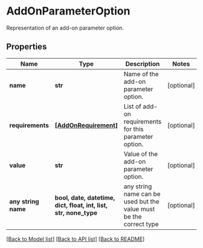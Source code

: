 # AddOnParameterOption

Representation of an add-on parameter option.

## Properties
Name | Type | Description | Notes
------------ | ------------- | ------------- | -------------
**name** | **str** | Name of the add-on parameter option. | [optional]
**requirements** | [**[AddOnRequirement]**](AddOnRequirement.md) | List of add-on requirements for this parameter option. | [optional]
**value** | **str** | Value of the add-on parameter option. | [optional]
**any string name** | **bool, date, datetime, dict, float, int, list, str, none_type** | any string name can be used but the value must be the correct type | [optional]

[[Back to Model list]](../README.md#documentation-for-models) [[Back to API list]](../README.md#documentation-for-api-endpoints) [[Back to README]](../README.md)
